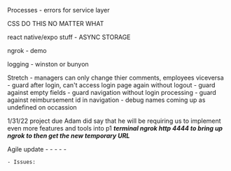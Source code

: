 Processes
    - errors for service layer

CSS DO THIS NO MATTER WHAT

react native/expo stuff
    - ASYNC STORAGE

ngrok
    - demo

logging
    - winston or bunyon

Stretch
    - managers can only change thier comments, employees viceversa 
    - guard after login, can't access login page again without logout
    - guard against empty fields
    - guard navigation without login processing
    - guard against reimbursement id in navigation
    - debug names coming up as undefined on occassion 

1/31/22
    project due
    Adam did say that he will be requiring us to implement even more features and tools into p1
    ***terminal ngrok http 4444 to bring up ngrok to then get the new temporary URL***

Agile update
    - 
    - 
    - 
    - 
    - 
    
    - Issues: 
